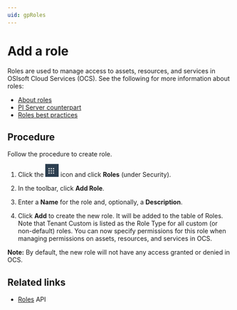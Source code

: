 ```yaml
---
uid: gpRoles
---
```

# Add a role

Roles are used to manage access to assets, resources, and services in OSIsoft Cloud Services (OCS). See the following for more information about roles:

- [About roles](xref:ccRoles)
- [PI Server counterpart](xref:ccRoles#roles-pi-server)
- [Roles best practices](xref:ccRoles#roles-bp)

## Procedure

Follow the procedure to create role.

1. Click the ![Menu icon](images/menu-icon.png) icon and click **Roles** (under Security).

1. In the toolbar, click **Add Role**.

1. Enter a **Name** for the role and, optionally, a **Description**.

1. Click **Add** to create the new role. It will be added to the table of Roles. Note that Tenant Custom is listed as the Role Type for all custom (or non-default) roles. You can now specify permissions for this role when managing permissions on assets, resources, and services in OCS.

**Note:** By default, the new role will not have any access granted or denied in OCS.

## Related links

- [Roles](xref:AccountRole_1) API